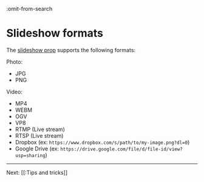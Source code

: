 :omit-from-search

# Slideshow formats

The [slideshow prop](/docs/2021.1/studio/tutorials/interactive-props/slideshow) supports the following formats:

Photo:

* JPG
* PNG

Video:

* MP4
* WEBM
* OGV
* VP8
* RTMP (Live stream)
* RTSP (Live stream)
* Dropbox (ex: `https://www.dropbox.com/s/path/to/my-image.png?dl=0`)
* Google Drive (ex: `https://drive.google.com/file/d/file-id/view?usp=sharing`)

---

Next: [[:Tips and tricks]]
